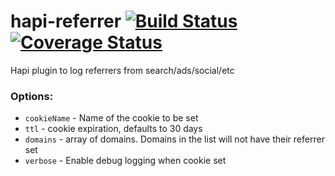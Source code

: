 # hapi-referrer [![Build Status](https://travis-ci.org/firstandthird/hapi-referrer.svg?branch=master)](https://travis-ci.org/firstandthird/hapi-referrer) [![Coverage Status](https://coveralls.io/repos/github/firstandthird/hapi-referrer/badge.svg?branch=master)](https://coveralls.io/github/firstandthird/hapi-referrer?branch=master)

Hapi plugin to log referrers from search/ads/social/etc

### Options:
 - `cookieName` - Name of the cookie to be set
 - `ttl` - cookie expiration, defaults to 30 days
 - `domains` - array of domains. Domains in the list will not have their referrer set
 - `verbose` - Enable debug logging when cookie set
